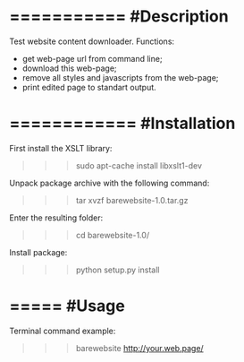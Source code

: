 ===========
#Description
===========

Test website content downloader.
Functions:
 - get web-page url from command line;
 - download this web-page;
 - remove all styles and javascripts from the web-page;
 - print edited page to standart output.

============
#Installation
============

First install the XSLT library:

>>> sudo apt-cache install libxslt1-dev

Unpack package archive with the following command:

>>> tar xvzf barewebsite-1.0.tar.gz

Enter the resulting folder:

>>> cd barewebsite-1.0/

Install package:

>>> python setup.py install

=====
#Usage
=====

Terminal command example:

>>> barewebsite http://your.web.page/

